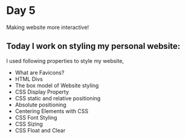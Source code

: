 # Day 5

Making website more interactive!

## Today I work on styling my personal website:

I used following properties to style my website,

 - What are Favicons?
 - HTML Divs
 - The box model of Website styling
 - CSS Display Property
 - CSS static and relative positioning
 - Absolute positioning
 - Centering Elements with CSS
 - CSS Font Styling
 - CSS Sizing
 - CSS Float and Clear
